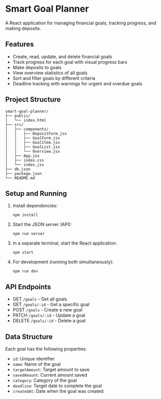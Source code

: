 # Smart Goal Planner

A React application for managing financial goals, tracking progress, and making deposits.

## Features

- Create, read, update, and delete financial goals
- Track progress for each goal with visual progress bars
- Make deposits to goals
- View overview statistics of all goals
- Sort and filter goals by different criteria
- Deadline tracking with warnings for urgent and overdue goals

## Project Structure

```
smart-goal-planner/
├── public/
│   └── index.html
├── src/
│   ├── components/
│   │   ├── DepositForm.jsx
│   │   ├── GoalForm.jsx
│   │   ├── GoalItem.jsx
│   │   ├── GoalList.jsx
│   │   └── Overview.jsx
│   ├── App.jsx
│   ├── index.css
│   └── index.jsx
├── db.json
├── package.json
└── README.md
```

## Setup and Running

1. Install dependencies:
   ```
   npm install
   ```

2. Start the JSON server (API):
   ```
   npm run server
   ```

3. In a separate terminal, start the React application:
   ```
   npm start
   ```

4. For development (running both simultaneously):
   ```
   npm run dev
   ```

## API Endpoints

- GET `/goals` - Get all goals
- GET `/goals/:id` - Get a specific goal
- POST `/goals` - Create a new goal
- PATCH `/goals/:id` - Update a goal
- DELETE `/goals/:id` - Delete a goal

## Data Structure

Each goal has the following properties:

- `id`: Unique identifier
- `name`: Name of the goal
- `targetAmount`: Target amount to save
- `savedAmount`: Current amount saved
- `category`: Category of the goal
- `deadline`: Target date to complete the goal
- `createdAt`: Date when the goal was created